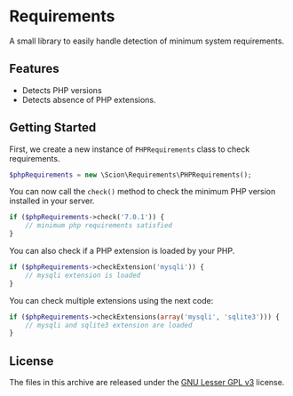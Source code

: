 # Requirements
A small library to easily handle detection of minimum system requirements.

## Features
* Detects PHP versions
* Detects absence of PHP extensions.

## Getting Started
First, we create a new instance of `PHPRequirements` class to check requirements. 
```php
$phpRequirements = new \Scion\Requirements\PHPRequirements();
```

You can now call the `check()` method to check the minimum PHP version installed in your server.
```php
if ($phpRequirements->check('7.0.1')) {
	// minimum php requirements satisfied
}
```

You can also check if a PHP extension is loaded by your PHP.
```php
if ($phpRequirements->checkExtension('mysqli')) {
	// mysqli extension is loaded
}
```

You can check multiple extensions using the next code:
```php
if ($phpRequirements->checkExtensions(array('mysqli', 'sqlite3'))) {
	// mysqli and sqlite3 extension are loaded
}
```

## License
The files in this archive are released under the [GNU Lesser GPL v3](LICENSE.md) license.
